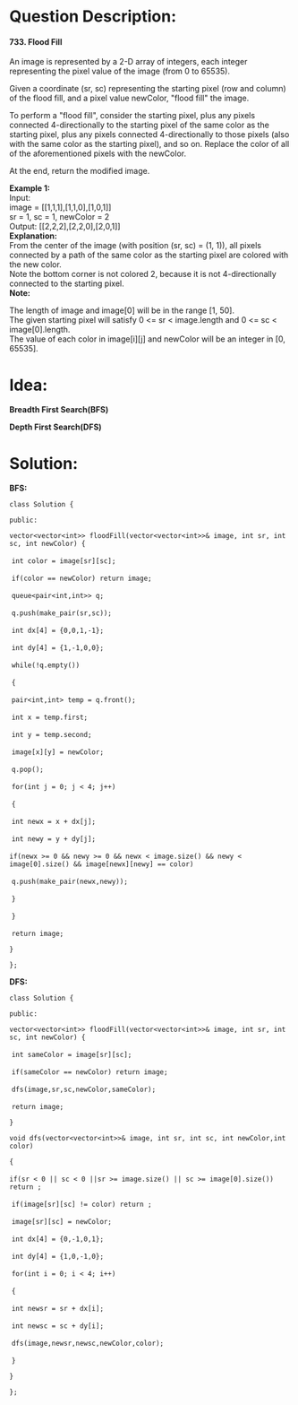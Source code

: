 # Question Description:

#### 733. Flood Fill

An image is represented by a 2-D array of integers, each integer representing the pixel value of the image (from 0 to 65535).  

Given a coordinate (sr, sc) representing the starting pixel (row and column) of the flood fill, and a pixel value newColor, "flood fill" the image.  

To perform a "flood fill", consider the starting pixel, plus any pixels connected 4-directionally to the starting pixel of the same color as the starting pixel, plus any pixels connected 4-directionally to those pixels (also with the same color as the starting pixel), and so on. Replace the color of all of the aforementioned pixels with the newColor.  

At the end, return the modified image.  

**Example 1:**  
Input:   
image = [[1,1,1],[1,1,0],[1,0,1]]  
sr = 1, sc = 1, newColor = 2  
Output: [[2,2,2],[2,2,0],[2,0,1]]  
**Explanation:**   
From the center of the image (with position (sr, sc) = (1, 1)), all pixels connected by a path of the same color as the starting pixel are colored with the new color.  
Note the bottom corner is not colored 2, because it is not 4-directionally connected to the starting pixel.  
**Note:**  

The length of image and image[0] will be in the range [1, 50].  
The given starting pixel will satisfy 0 <= sr < image.length and 0 <= sc < image[0].length.  
The value of each color in image[i][j] and newColor will be an integer in [0, 65535].  

# Idea:

**Breadth First Search(BFS)**  

**Depth First Search(DFS)**

# Solution:

**BFS:**

`class Solution {`

`public:`

  `vector<vector<int>> floodFill(vector<vector<int>>& image, int sr, int sc, int newColor) {`

​    `int color = image[sr][sc];`

​    `if(color == newColor) return image;`

​    `queue<pair<int,int>> q;`

​    `q.push(make_pair(sr,sc));`

​    `int dx[4] = {0,0,1,-1};`

​    `int dy[4] = {1,-1,0,0};` 

​    `while(!q.empty())`

​    `{`

​      `pair<int,int> temp = q.front();`

​      `int x = temp.first;`

​      `int y = temp.second;`

​      `image[x][y] = newColor;`

​      `q.pop();`     

​      `for(int j = 0; j < 4; j++)`

​      `{`

​       `int newx = x + dx[j];`

​       `int newy = y + dy[j];`

​       `if(newx >= 0 && newy >= 0 && newx < image.size() && newy < image[0].size() && image[newx][newy] == color)`

​        `q.push(make_pair(newx,newy));`

​      `}`

​    `}`

​    `return image;`

  `}`

`};`

**DFS:**

`class Solution {`

`public:`

  `vector<vector<int>> floodFill(vector<vector<int>>& image, int sr, int sc, int newColor) {`

​    `int sameColor = image[sr][sc];`

​    `if(sameColor == newColor) return image;` 

​    `dfs(image,sr,sc,newColor,sameColor);`

​    `return image;`

  `}`

  `void dfs(vector<vector<int>>& image, int sr, int sc, int newColor,int color)`

  `{`

​    `if(sr < 0 || sc < 0 ||sr >= image.size() || sc >= image[0].size()) return ;`

​    `if(image[sr][sc] != color) return ;`

​    `image[sr][sc] = newColor;` 

​    `int dx[4] = {0,-1,0,1};`

​    `int dy[4] = {1,0,-1,0};`

​    `for(int i = 0; i < 4; i++)`

​    `{`

​      `int newsr = sr + dx[i];`

​      `int newsc = sc + dy[i];`

​      `dfs(image,newsr,newsc,newColor,color);`

​    `}` 

  `}`

`};`